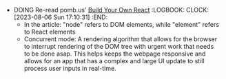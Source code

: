 - DOING Re-read pomb.us' [Build Your Own React](https://pomb.us/build-your-own-react/)
  :LOGBOOK:
  CLOCK: [2023-08-06 Sun 17:10:31]
  :END:
	- In the article: "node" refers to DOM elements, while "element" refers to React elements
	- Concurrent mode: A rendering algorithm that allows for the browser to interrupt rendering of the DOM tree with urgent work that needs to be done asap. This helps keeps the webpage responsive and allows for an app that has a complex and large UI update to still process user inputs in real-time.